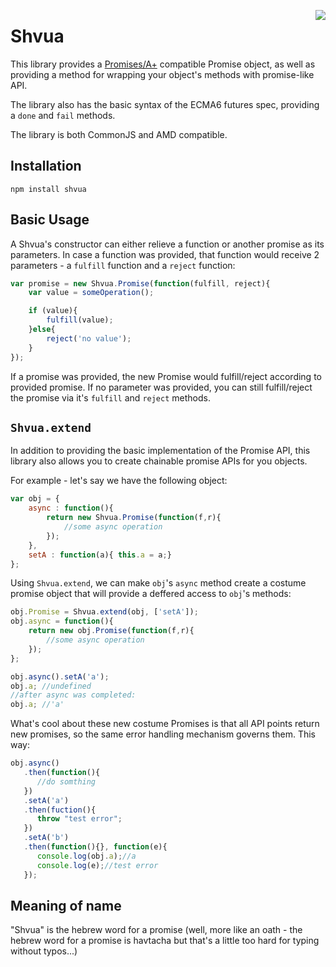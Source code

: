 <a href="http://promises-aplus.github.com/promises-spec"><img src="http://promises-aplus.github.com/promises-spec/assets/logo-small.png" align="right" /></a>

Shvua
===========

This library provides a [Promises/A+](http://promises-aplus.github.io/promises-spec/) compatible
Promise object, as well as providing a method for wrapping your object's methods with promise-like API.

The library also has the basic syntax of the ECMA6 futures spec, providing a `done` and `fail` methods.

The library is both CommonJS and AMD compatible.

## Installation

```
npm install shvua
```

## Basic Usage

A Shvua's constructor can either relieve a function or another promise as its parameters. In case a function was provided,
that function would receive 2 parameters - a `fulfill` function and a `reject` function:

```js
var promise = new Shvua.Promise(function(fulfill, reject){
    var value = someOperation();

    if (value){
        fulfill(value);
    }else{
        reject('no value');
    }
});
```
If a promise was provided, the new Promise would fulfill/reject according to provided promise.
If no parameter was provided, you can still fulfill/reject the promise via it's `fulfill` and `reject` methods.

## `Shvua.extend`

In addition to providing the basic implementation of the Promise API, this library also allows you to create
chainable promise APIs for you objects.

For example - let's say we have the following object:

```js
var obj = {
    async : function(){
        return new Shvua.Promise(function(f,r){
            //some async operation
        });
    },
    setA : function(a){ this.a = a;}
};
```

Using `Shvua.extend`, we can make `obj`'s `async` method create a costume promise object that will provide
a deffered access to `obj`'s methods:

```js
obj.Promise = Shvua.extend(obj, ['setA']);
obj.async = function(){
    return new obj.Promise(function(f,r){
        //some async operation
    });
};

obj.async().setA('a');
obj.a; //undefined
//after async was completed:
obj.a; //'a'

```
What's cool about these new costume Promises is that all API points return new promises, so the same error handling
mechanism governs them. This way:

```js
obj.async()
   .then(function(){
      //do somthing
   })
   .setA('a')
   .then(fuction(){
      throw "test error";
   })
   .setA('b')
   .then(function(){}, function(e){
      console.log(obj.a);//a
      console.log(e);//test error
   });
```

## Meaning of name

"Shvua" is the hebrew word for a promise (well, more like an oath - the hebrew word for a promise is havtacha but that's
a little too hard for typing without typos...)